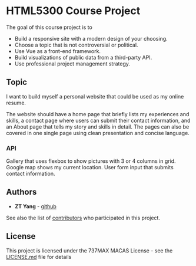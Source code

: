 # HTML5300 Course Project

The goal of this course project is to

* Build a responsive site with a modern design of your choosing.
* Choose a topic that is not controversial or political.
* Use Vue as a front-end framework.
* Build visualizations of public data from a third-party API.
* Use professional project management strategy.

## Topic

I want to build myself a personal website that could be used as my online resume.

The website should have a home page that briefly lists my experiences and skills, a contact page where users can submit their contact information, and an About page that tells my story and skills in detail. The pages can also be covered in one single page using clean presentation and concise language.   

### API

Gallery that uses flexbox to show pictures with 3 or 4 columns in grid.
Google map shows my current location.
User form input that submits contact information.

## Authors

* **ZT Yang** - [github](https://github.com/zyang888)

See also the list of [contributors](https://github.com/your/project/contributors) who participated in this project.

## License

This project is licensed under the 737MAX MACAS License - see the [LICENSE.md](LICENSE.md) file for details

